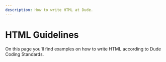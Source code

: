 ```yaml
---
description: How to write HTML at Dude.
---
```


# HTML Guidelines

On this page you'll find examples on how to write HTML according to Dude Coding Standards.
